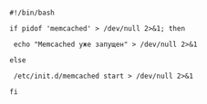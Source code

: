 ﻿```

#!/bin/bash

if pidof 'memcached' > /dev/null 2>&1; then

 echo "Memcached уже запущен" > /dev/null 2>&1

else

 /etc/init.d/memcached start > /dev/null 2>&1

fi

```